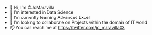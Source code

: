- 👋 Hi, I’m @JcMaravilla
- 👀 I’m interested in Data Science
- 🌱 I’m currently learning Advanced Excel
- 💞️ I’m looking to collaborate on Projects within the domain of IT world
- 📫 You can reach me at https://twitter.com/jc_maravilla03

<!---
JcMaravilla/JcMaravilla is a ✨ special ✨ repository because its `README.md` (this file) appears on your GitHub profile.
You can click the Preview link to take a look at your changes.
--->
